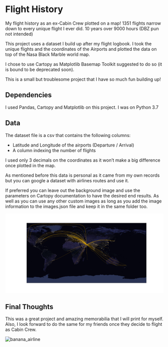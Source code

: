 # Flight History
My flight history as an ex-Cabin Crew plotted on a map! 1351 flights narrow down to every unique flight I ever did. 10 years over 9000 hours (DBZ pun not intended)

This project uses a dataset I build up after my flight logbook. I took the unique flights and the coordinates of the Airports and plotted the data on top of the Nasa Black Marble world map.

I chose to use Cartopy as Matplotlib Basemap Toolkit suggested to do so (it is bound to be deprecated soon).

This is a small but troublesome project that I have so much fun building up!

## Dependencies

I used Pandas, Cartopy and Matplotlib on this project. I was on Python 3.7

## Data

The dataset file is a csv that contains the following columns:
  - Latitude and Longitude of the airports (Departure / Arrival)
  - A column indexing the number of flights

I used only 3 decimals on the coordinates as it won’t make a big difference once plotted in the map.

As mentioned before this data is personal as it came from my own records but you can google a dataset with airlines routes and use it.

If preferred you can leave out the background image and use the parameters on Cartopy documentation to have the desired end results. As well as you can use any other custom images as long as you add the image information to the images.json file and keep it in the same folder too.

![Output](https://github.com/maco-data/Flight-History/blob/main/output.png)

## Final Thoughts

This was a great project and amazing memorabilia that I will print for myself. Also, I look forward to do the same for my friends once they decide to flight as Cabin Crew.

![banana_airline](https://user-images.githubusercontent.com/85826647/136094929-5bd4e7df-5160-4469-8272-348d41d9db01.png)

